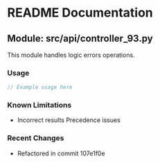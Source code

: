 # README Documentation

## Module: src/api/controller_93.py

This module handles logic errors operations.

### Usage

```javascript
// Example usage here
```

### Known Limitations

- Incorrect results Precedence issues

### Recent Changes

- Refactored in commit 107e1f0e
